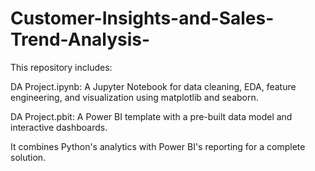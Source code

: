 # Customer-Insights-and-Sales-Trend-Analysis-
This repository includes:

DA Project.ipynb: A Jupyter Notebook for data cleaning, EDA, feature engineering, and visualization using matplotlib and seaborn.

DA Project.pbit: A Power BI template with a pre-built data model and interactive dashboards.

It combines Python's analytics with Power BI's reporting for a complete solution.
